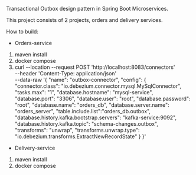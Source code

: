 Transactional Outbox design pattern in Spring Boot Microservices. 

This project consists of 2 projects, orders and delivery services.

How to build:
- Orders-service
1) maven install
2) docker compose
3) curl --location --request POST 'http://localhost:8083/connectors' \
   --header 'Content-Type: application/json' \
   --data-raw '{
   "name": "outbox-connector",
   "config": {
   "connector.class": "io.debezium.connector.mysql.MySqlConnector",
   "tasks.max": "1",
   "database.hostname": "mysql-service",
   "database.port": "3306",
   "database.user": "root",
   "database.password": "root",
   "database.name": "orders_db",
   "database.server.name": "orders_server",
   "table.include.list":"orders_db.outbox",
   "database.history.kafka.bootstrap.servers": "kafka-service:9092",
   "database.history.kafka.topic": "schema-changes.outbox",
   "transforms": "unwrap",
   "transforms.unwrap.type": "io.debezium.transforms.ExtractNewRecordState"
   }
   }'
- Delivery-service
1) maven install
2) docker compose